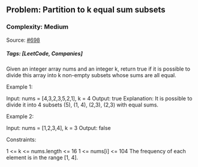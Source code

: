 ## Problem: Partition to k equal sum subsets

### Complexity: Medium

Source: [#698](https://leetcode.com/problems/partition-to-k-equal-sum-subsets/description/)

##### Tags: [LeetCode, Companies]

Given an integer array nums and an integer k, return true if it is possible to divide this array into k non-empty subsets whose sums are all equal.

Example 1:

Input: nums = [4,3,2,3,5,2,1], k = 4
Output: true
Explanation: It is possible to divide it into 4 subsets (5), (1, 4), (2,3), (2,3) with equal sums.

Example 2:

Input: nums = [1,2,3,4], k = 3
Output: false

Constraints:

1 <= k <= nums.length <= 16
1 <= nums[i] <= 104
The frequency of each element is in the range [1, 4].
